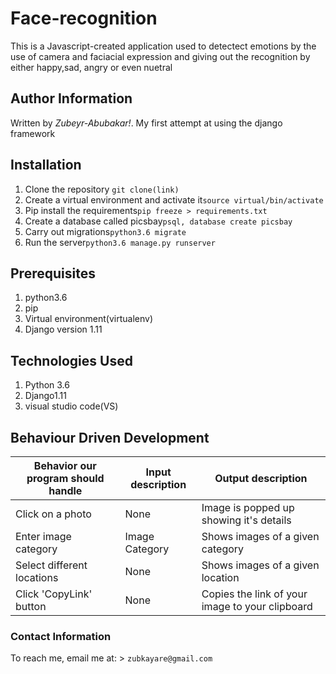 # Face-recognition

This is a Javascript-created application used to detectect emotions by the use of camera and faciacial expression and giving out the recognition by either happy,sad, angry or even nuetral

## Author Information
Written by *Zubeyr-Abubakar!*. My first attempt at using the django framework

## Installation

1. Clone the repository `git clone(link)`
2. Create a virtual environment and activate it`source virtual/bin/activate`
3. Pip install the requirements`pip freeze > requirements.txt`
4. Create a database called picsbay`psql, database create picsbay`
5. Carry out migrations`python3.6 migrate`
6. Run the server`python3.6 manage.py runserver`

## Prerequisites
1. python3.6
2. pip
3. Virtual environment(virtualenv)
4. Django version 1.11

## Technologies Used
1. Python 3.6
2. Django1.11
3. visual studio code(VS)

## Behaviour Driven Development

| Behavior our program should handle | Input description |  Output description
| --- | --- | --- |
| Click on a photo | None | Image is popped up showing it's details
| Enter image category | Image Category |  Shows images of a given category
| Select different locations | None |  Shows images of a given location
| Click 'CopyLink' button | None |  Copies the link of your image to your clipboard


### Contact Information
To reach me, email me at: > `zubkayare@gmail.com`